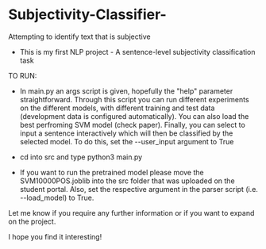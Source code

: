 # Subjectivity-Classifier-
Attempting to identify text that is subjective


- This is my first NLP project - A sentence-level subjectivity classification task

TO RUN:  

- In main.py an args script is given, hopefully the "help" parameter straightforward. Through this script you can run different experiments
on the different models, with different training and test data (development data is configured automatically). You can also load the best perfroming
SVM model (check paper). Finally, you can select to input a sentence interactively which will then be classified by the selected model. To do this, set the --user_input argument to True

- cd into src and type python3 main.py

- If you want to run the pretrained model please move the SVM10000POS.joblib into the src folder that was uploaded on the student portal. Also, set the respective argument in the parser script (i.e. --load_model) to True.


Let me know if you require any further information or if you want to expand on the project. 

I hope you find it interesting!
